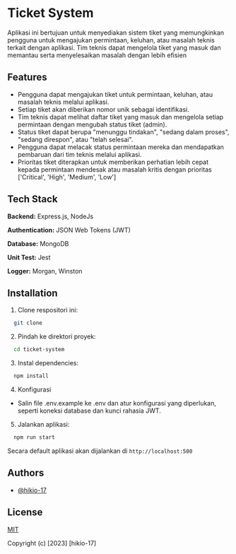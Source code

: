 
# Ticket System

 Aplikasi ini bertujuan untuk menyediakan sistem tiket yang memungkinkan pengguna untuk mengajukan permintaan, keluhan, atau masalah teknis terkait dengan aplikasi. Tim teknis dapat mengelola tiket yang masuk dan memantau serta menyelesaikan masalah dengan lebih efisien

## Features

- Pengguna dapat mengajukan tiket untuk permintaan, keluhan, atau masalah teknis melalui aplikasi.
- Setiap tiket akan diberikan nomor unik sebagai identifikasi.
- Tim teknis dapat melihat daftar tiket yang masuk dan mengelola setiap permintaan dengan mengubah status tiket (admin).
- Status tiket dapat berupa "menunggu tindakan", "sedang dalam proses", "sedang direspon", atau "telah selesai".
- Pengguna dapat melacak status permintaan mereka dan mendapatkan pembaruan dari tim teknis melalui aplikasi.
- Prioritas tiket diterapkan untuk memberikan perhatian lebih cepat kepada permintaan mendesak atau masalah kritis dengan prioritas ['Critical', 'High', 'Medium', 'Low']


## Tech Stack

**Backend:** Express.js, NodeJs

**Authentication:** JSON Web Tokens (JWT)

**Database:** MongoDB

**Unit Test:** Jest

**Logger:** Morgan, Winston



## Installation

1. Clone respositori ini:

```bash
  git clone
```
2. Pindah ke direktori proyek:

```bash
  cd ticket-system
```
3. Instal dependencies:

```bash
  npm install
```
4. Konfigurasi
- Salin file .env.example ke .env dan atur konfigurasi yang diperlukan, seperti koneksi database dan kunci rahasia JWT.

5. Jalankan aplikasi:

```bash
  npm run start
```

Secara default aplikasi akan dijalankan di `http://localhost:500`
## Authors

- [@hikio-17](https://hikio-17.github.io/)


## License

[MIT](https://choosealicense.com/licenses/mit/)

Copyright (c) [2023] [hikio-17]
